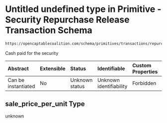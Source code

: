 # Untitled undefined type in Primitive - Security Repurchase Release Transaction Schema

```txt
https://opencaptablecoalition.com/schema/primitives/transactions/repurchase_release/base_repurchase_release#/properties/sale_price_per_unit
```

Cash paid for the security

| Abstract            | Extensible | Status         | Identifiable            | Custom Properties | Additional Properties | Access Restrictions | Defined In                                                                                                                                             |
| :------------------ | :--------- | :------------- | :---------------------- | :---------------- | :-------------------- | :------------------ | :----------------------------------------------------------------------------------------------------------------------------------------------------- |
| Can be instantiated | No         | Unknown status | Unknown identifiability | Forbidden         | Allowed               | none                | [BaseRepurchaseRelease.schema.json*](../../schema/primitives/transactions/repurchase_release/BaseRepurchaseRelease.schema.json "open original schema") |

## sale_price_per_unit Type

unknown
